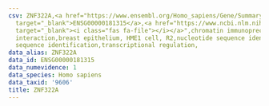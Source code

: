 ```yaml
---
csv: ZNF322A,<a href="https://www.ensembl.org/Homo_sapiens/Gene/Summary?db=core;g=ENSG00000181315"
  target="_blank">ENSG00000181315</a>,<a href="https://www.ncbi.nlm.nih.gov/pubmed/22863008"
  target="_blank"><i class="fas fa-file"></i></a>",chromatin immunoprecipitation assay,direct
  interaction,breast epithelium, HME1 cell, R2,nucleotide sequence identification,nucleotide
  sequence identification,transcriptional regulation,
data_alias: ZNF322A
data_id: ENSG00000181315
data_numevidence: 1
data_species: Homo sapiens
data_taxid: '9606'
title: ZNF322A
---
```

